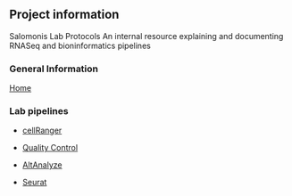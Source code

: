 ## Project information
Salomonis Lab Protocols
An internal resource explaining and documenting RNASeq and bioninformatics pipelines

### General Information
[Home](README.md)

### Lab pipelines

- [cellRanger](scRNASeq/cellRanger.md)

- [Quality Control](scRNASeq/qualityControl.md)

- [AltAnalyze](scRNASeq/altAnalyze.md)

- [Seurat](scRNASeq/seurat.md)

